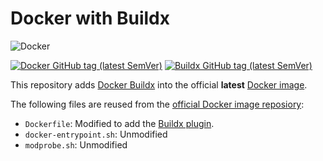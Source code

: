 # Docker with Buildx

![Docker](https://github.com/docker-multiarch/docker-buildx/actions/workflows/docker.yaml/badge.svg)

[![Docker GitHub tag (latest SemVer)](https://img.shields.io/github/v/tag/moby/moby?label=Docker&logo=Docker)](https://github.com/moby/moby)
[![Buildx GitHub tag (latest SemVer)](https://img.shields.io/github/v/tag/docker/buildx?label=Buildx)](https://github.com/docker/buildx)

This repository adds [Docker Buildx](https://github.com/docker/buildx) into the
official **latest** [Docker image](https://github.com/docker-library/docker).

The following files are reused from the
[official Docker image reposiory](https://github.com/docker-library/docker):

- `Dockerfile`: Modified to add the [Buildx plugin](https://github.com/docker/buildx).
- `docker-entrypoint.sh`: Unmodified
- `modprobe.sh`: Unmodified
